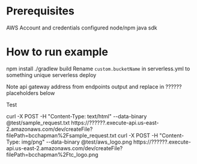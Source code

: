 # Prerequisites 
AWS Account and credentials configured
node/npm
java sdk

# How to run example
npm install 
./gradlew build
Rename `custom.bucketName` in serverless.yml to something unique
serverless deploy

Note api gateway address from endpoints output and replace in ?????? placeholders below

Test

curl -X POST -H "Content-Type: text/html" --data-binary @test/sample_request.txt https://??????.execute-api.us-east-2.amazonaws.com/dev/createFile?filePath=bcchapman%2Fsample_request.txt
curl -X POST -H "Content-Type: img/png" --data-binary @test/aws_logo.png https://??????.execute-api.us-east-2.amazonaws.com/dev/createFile?filePath=bcchapman%2Ftc_logo.png
